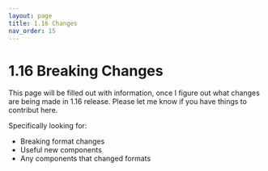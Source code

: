 ```yaml
---
layout: page
title: 1.16 Changes
nav_order: 15
---
```


# 1.16 Breaking Changes

This page will be filled out with information, once I figure out what changes are being made in 1.16 release. Please let me know if you have things to contribut here.

Specifically looking for: 
 - Breaking format changes
 - Useful new components
 - Any components that changed formats
